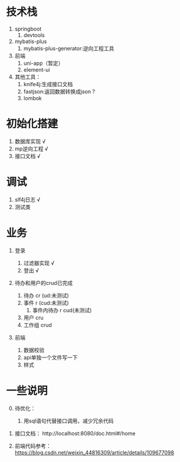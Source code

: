 # 技术栈
1. springboot
    1. devtools
2. mybatis-plus
    1.  mybatis-plus-generator:逆向工程工具
3. 前端
    1. uni-app（暂定）
    2. element-ui
4. 其他工具：
    1. knife4j:生成接口文档
    2. fastjson:返回数据转换成json？
    3. lombok



# 初始化搭建
1. 数据库实现 √
2. mp逆向工程 √
3. 接口文档 √

# 调试
1. slf4j日志 √
2. 测试类


# 业务
1. 登录
    1. 过滤器实现 √
    2. 登出 √
    
2. 待办和用户的crud已完成
    1. 待办 cr (ud:未测试)
    2. 事件 r  (cud:未测试)
        1. 事件内待办 r cud(未测试)
    2. 用户 cru 
    3. 工作组 crud

3. 前端
    1. 数据校验
    2. api单独一个文件写一下
    3. 样式
    
    
# 一些说明

0. 待优化：
    1. 用sql语句代替接口调用，减少冗余代码

1. 接口文档：
    http://localhost:8080/doc.html#/home
    
    
2. 前端代码参考：
    https://blog.csdn.net/weixin_44816309/article/details/109677098